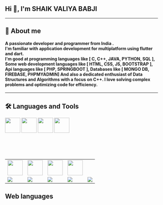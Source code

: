 <h2 align="left">Hi 👋, I'm SHAIK VALIYA BABJI</h2>
<hr>
<h2 align="left">📝 About me </h2>

<h4 align="left">
A passionate developer and programmer from India .<br>
I'm familiar with application development for multiplatform using flutter and dart.<br>
I'm good at programming languages like [ C, C++, JAVA, PYTHON, SQL ], Some web development languages like [ HTML, CSS, JS, BOOTSTRAP ], Api languages like [ PHP, SPRINGBOOT ], Databases like [ MONGO DB, FIREBASE, PHPMYADMIN] And also a dedicated enthusiast of Data Structures and Algorithms with a focus on C++. I love solving complex problems and optimizing code for efficiency. </h4>

<hr>
<h2 align="left">🛠️ Languages and Tools </h2>
<tr>
      <td  align="center"><img src="https://www.pngkit.com/png/full/101-1010012_download-png.png" width="50" height="50"></td>
      <td  align="center"><img src="https://www.pngkit.com/png/full/101-1010012_download-png.png" width="50" height="50"></td>
      <td  align="center"><img src="https://www.pngkit.com/png/full/101-1010012_download-png.png" width="50" height="50"></td>
      <td  align="center"><img src="https://www.pngkit.com/png/full/101-1010012_download-png.png" width="50" height="50"></td>
</tr>
<table>
  <tr>
      <td  align="center"><img src="https://www.pngkit.com/png/full/101-1010012_download-png.png" width="50" height="50"></td>
      <td  align="center"><img src="https://www.pngkit.com/png/full/101-1010012_download-png.png" width="50" height="50"></td>
      <td  align="center"><img src="https://www.pngkit.com/png/full/101-1010012_download-png.png" width="50" height="50"></td>
      <td  align="center"><img src="https://www.pngkit.com/png/full/101-1010012_download-png.png" width="50" height="50"></td>
    </tr>
  <tr>
    <td><img src="https://www.vectorlogo.zone/logos/flutterio/flutterio-ar21.svg"></td><br>
    <td><img src="https://www.vectorlogo.zone/logos/dartlang/dartlang-ar21.svg"></td><br>
    <td><img src="https://www.vectorlogo.zone/logos/flutterio/flutterio-ar21.svg"></td><br>
    <td><img src="https://www.vectorlogo.zone/logos/flutterio/flutterio-ar21.svg"></td><br>
    <td><img src="https://www.vectorlogo.zone/logos/flutterio/flutterio-ar21.svg"></td><br>
  </tr>
</table>
<h2 align="left">Web languages </h2>
